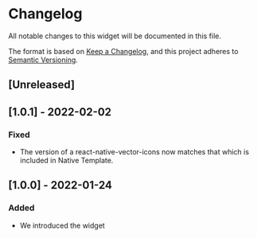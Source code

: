 # Changelog

All notable changes to this widget will be documented in this file.

The format is based on [Keep a Changelog](https://keepachangelog.com/en/1.0.0/), and this project adheres to [Semantic Versioning](https://semver.org/spec/v2.0.0.html).

## [Unreleased]

## [1.0.1] - 2022-02-02

### Fixed

-   The version of a react-native-vector-icons now matches that which is included in Native Template.

## [1.0.0] - 2022-01-24

### Added

-   We introduced the widget
